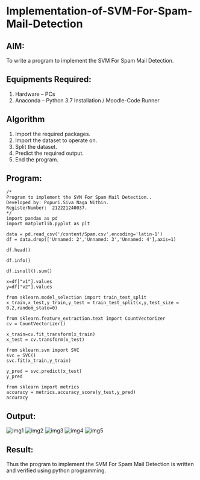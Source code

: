 # Implementation-of-SVM-For-Spam-Mail-Detection

## AIM:
To write a program to implement the SVM For Spam Mail Detection.

## Equipments Required:
1. Hardware – PCs
2. Anaconda – Python 3.7 Installation / Moodle-Code Runner

## Algorithm
1. Import the required packages.
2. Import the dataset to operate on.
3. Split the dataset.
4. Predict the required output.
5. End the program.

## Program:
```
/*
Program to implement the SVM For Spam Mail Detection..
Developed by: Popuri.Siva Naga Nithin.
RegisterNumber:  212221240037.
*/
import pandas as pd
import matplotlib.pyplot as plt

data = pd.read_csv('/content/Spam.csv',encoding='latin-1')
df = data.drop(['Unnamed: 2','Unnamed: 3','Unnamed: 4'],axis=1)

df.head()

df.info()

df.isnull().sum()

x=df["v1"].values
y=df["v2"].values

from sklearn.model_selection import train_test_split
x_train,x_test,y_train,y_test = train_test_split(x,y,test_size = 0.2,random_state=0)

from sklearn.feature_extraction.text import CountVectorizer
cv = CountVectorizer()

x_train=cv.fit_transform(x_train)
x_test = cv.transform(x_test)

from sklearn.svm import SVC
svc = SVC()
svc.fit(x_train,y_train)

y_pred = svc.predict(x_test)
y_pred

from sklearn import metrics
accuracy = metrics.accuracy_score(y_test,y_pred)
accuracy

```

## Output:
![img1](https://user-images.githubusercontent.com/94154780/173191660-f45c845b-95b0-4fb3-998d-4ba2a927ba10.jpg)
![img2](https://user-images.githubusercontent.com/94154780/173191663-547dbcaf-d635-4287-89ed-d5d7ec48f191.jpg)
![img3](https://user-images.githubusercontent.com/94154780/173191666-340c2eec-3703-4f5f-a36a-34f42e545b35.jpg)
![img4](https://user-images.githubusercontent.com/94154780/173191670-d78a2bb1-62b2-4924-8824-c18c7b2ebe54.jpg)
![img5](https://user-images.githubusercontent.com/94154780/173191682-72ec446f-032f-4906-a373-a20bcf93eab2.jpg)



## Result:
Thus the program to implement the SVM For Spam Mail Detection is written and verified using python programming.
